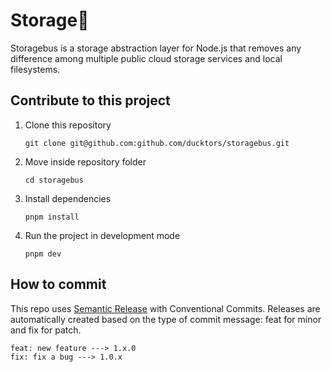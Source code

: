 # Storage🚌

Storagebus is a storage abstraction layer for Node.js that removes any difference among multiple public cloud storage services and local filesystems. 

## Contribute to this project
1. Clone this repository

    ```git clone git@github.com:github.com/ducktors/storagebus.git```

2. Move inside repository folder

    ```cd storagebus```

3. Install dependencies

    ```pnpm install```

4. Run the project in development mode

    ```pnpm dev```

## How to commit

This repo uses [Semantic Release](https://github.com/semantic-release/semantic-release) with Conventional Commits.
Releases are automatically created based on the type of commit message: feat for minor and fix for patch.

```
feat: new feature ---> 1.x.0
fix: fix a bug ---> 1.0.x
```
